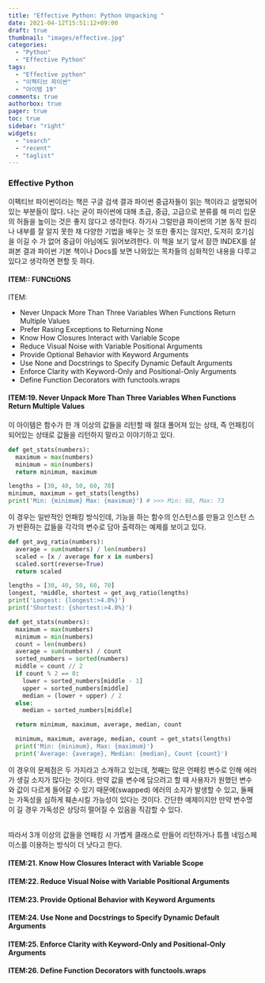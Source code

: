 ```yaml
---
title: "Effective Python: Python Unpacking "
date: 2021-04-12T15:51:12+09:00
draft: true
thumbnail: "images/effective.jpg"
categories:
  - "Python"
  - "Effective Python"
tags:
  - "Effective python"
  - "이펙티브 파이썬"
  - "아이템 19"
comments: true
authorbox: true
pager: true
toc: true
sidebar: "right"
widgets:
  - "search"
  - "recent"
  - "taglist"
---
```


### Effective Python

이펙티브 파이썬이라는 책은 구글 검색 결과 파이썬 중급자들이 읽는 책이라고 설명되어 있는 부분들이 많다. 나는 굳이 파이썬에 대해 초급, 중급, 고급으로 분류를 해 미리 입문의 허들을 높이는 것은 좋지 않다고 생각한다. 하기사 그럴만큼 파이썬의 기본 동작 원리나 내부를 잘 알지 못한 채 다양한 기법을 배우는 것 또한 좋지는 않지만, 도저히 호기심을 이길 수 가 없어 중급이 아님에도 읽어보려한다. 이 책을 보기 앞서 잠깐 INDEX를 살펴본 결과 파이썬 기본 책이나 Docs를 보면 나와있는 목차들의 심화적인 내용을 다루고 있다고 생각하면 편할 듯 하다. </br>

#### ITEM:: FUNCtiONS

ITEM: </br>

- Never Unpack More Than Three Variables When Functions Return Multiple Values
- Prefer Rasing Exceptions to Returning None
- Know How Closures Interact with Variable Scope
- Reduce Visual Noise with Variable Positional Arguments
- Provide Optional Behavior with Keyword Arguments
- Use None and Docstrings to Specify Dynamic Default Arguments
- Enforce Clarity with Keyword-Only and Positional-Only Arguments
- Define Function Decorators with functools.wraps </br>

#### ITEM:19. Never Unpack More Than Three Variables When Functions Return Multiple Values

이 아이템은 함수가 한 개 이상의 값들을 리턴할 때 절대 풀어져 있는 상태, 즉 언패킹이 되어있는 상태로 값들을 리턴하지 말라고 이야기하고 있다.

```python
def get_stats(numbers):
  maximum = max(numbers)
  minimum = min(numbers)
  return minimum, maximum

lengths = [30, 40, 50, 60, 70]
minimum, maximum = get_stats(lengths)
print('Min: {minimum} Max: {maximum}') # >>> Min: 60, Max: 73
```

이 경우는 일반적인 언패킹 방식인데, 기능을 하는 함수의 인스턴스를 만들고 인스턴 스가 반환하는 값들을 각각의 변수로 담아 출력하는 예제를 보이고 있다.

```python
def get_avg_ratio(numbers):
  average = sum(numbers) / len(numbers)
  scaled = [x / average for x in numbers]
  scaled.sort(reverse=True)
  return scaled

lengths = [30, 40, 50, 60, 70]
longest, *middle, shortest = get_avg_ratio(lengths)
print('Longest: {longest:>4.0%}')
print('Shortest: {shortest:>4.0%}')
```

```python
def get_stats(numbers):
  maximum = max(numbers)
  minimum = min(numbers)
  count = len(numbers)
  average = sum(numbers) / count
  sorted_numbers = sorted(numbers)
  middle = count // 2
  if count % 2 == 0:
    lower = sorted_numbers[middle - 1]
    upper = sorted_numbers[middle]
    median = (lower + upper) / 2
  else:
    median = sorted_numbers[middle]

  return minimum, maximum, average, median, count

  minimum, maximum, average, median, count = get_stats(lengths)
  print('Min: {minimum}, Max: {maximum}')
  print('Average: {average}, Median: {median}, Count {count}')
```

이 경우의 문제점은 두 가지라고 소개하고 있는데, 첫째는 많은 언패킹 변수로 인해 에러가 생길 소지가 많다는 것이다. 만약 값을 변수에 담으려고 할 때 사용자가 원했던 변수와 값이 다르게 들어갈 수 있기 때문에(swapped) 에러의 소지가 발생할 수 있고, 둘째는 가독성을 심하게 훼손시킬 가능성이 있다는 것이다. 간단한 예제이지만 만약 변수명이 길 경우 가독성은 상당히 떨어질 수 있음을 직감할 수 있다.

</br>
따라서 3개 이상의 값들을 언패킹 시 가볍게 클래스로 만들어 리턴하거나 튜플 네임스페이스를 이용하는 방식이 더 낫다고 한다.

#### ITEM:21. Know How Closures Interact with Variable Scope

#### ITEM:22. Reduce Visual Noise with Variable Positional Arguments

#### ITEM:23. Provide Optional Behavior with Keyword Arguments

#### ITEM:24. Use None and Docstrings to Specify Dynamic Default Arguments

#### ITEM:25. Enforce Clarity with Keyword-Only and Positional-Only Arguments

#### ITEM:26. Define Function Decorators with functools.wraps </br>
